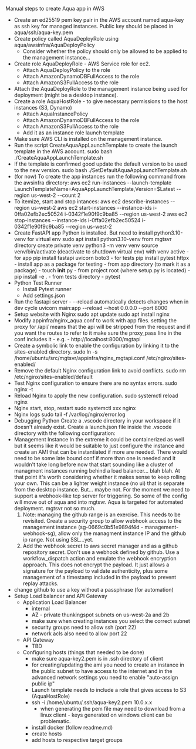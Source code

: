 Manual steps to create Aqua app in AWS
- Create an ed25519 pem key pair in the AWS account named aqua-key as ssh key for managed instances. Public key should be placed in aqua/ssh/aqua-key.pem
- Create policy called AquaDeployRole using aqua/awsinfra/AquaDeployPolicy 
  - Consider whether the policy should only be allowed to be applied to the management instance...
- Create role AquaDeployRole - AWS Service role for ec2.
  - Attach AquaDeployPolicy to the role
  - Attach AmazonDynamoDBFullAccess to the role
  - Attach AmazonS3FullAccess to the role
- Attach the AquaDeployRole to the management instance being used for deployment (might be a desktop instance).
- Create a role AquaHostRole - to give necessary permissions to the host instances (S3, Dynamo)
  - Attach AquaInstancePolicy
  - Attach AmazonDynamoDBFullAccess to the role
  - Attach AmazonS3FullAccess to the role
  - Add it as an instance role launch template
- Make sure AWS CLI is installed on the management instance.
- Run the script CreateAquaAppLaunchTemplate to create the launch template in the AWS account.
  sudo bash ./CreateAquaAppLaunchTemplate.sh
- If the template is confirmed good update the default version to be used to the new version.
  sudo bash ./SetDefaultAquaAppLaunchTemplate.sh
- (for now) To create the app instances run the following command from the awsinfra directory:
  aws ec2 run-instances --launch-template LaunchTemplateName=AquaAppLaunchTemplate,Version=$Latest --region us-west-2 --count 2
- To itemize, start and stop intances:
    aws ec2 describe-instances --region us-west-2
    aws ec2 start-instances --instance-ids i-0ffa02efb2ec50524 i-0342f1e90f9c9ba85 --region us-west-2
    aws ec2 stop-instances --instance-ids i-0ffa02efb2ec50524 i-0342f1e90f9c9ba85 --region us-west-2
- Create FastAPI app
  Python is installed. But need to install python3.10-venv for virtual env
    sudo apt install python3.10-venv
    from mgtsvr directory
    create private venv
      python3 -m venv venv
      source venv/bin/activate (deactivate to shutdown virtual env)
    with venv active
      - for app
        pip install fastapi uvicorn boto3
      - for tests
        pip install pytest httpx
      - install app as a package for testing
        - from app directory (to mark it as a package)
          - touch __init__.py
        - from project root (where setup.py is located)
          - pip install -e .
      - from tests directory
        - pytest
- Python Test Runner
  - Install Pytest runner
  - Add settings.json 
- Run the fastapi server - --reload automatically detects changes when in dev cycle
  uvicorn main:app --reload --host 0.0.0.0 --port 8000
- Setup website with Nginx
  sudo apt update
  sudo apt install nginx
- Modify appinfra/nginx_aqua.conf to work with app files.
  setting the proxy for /api/ means that the api will be stripped from the request and if you want the routes to refer to it make sure the proxy_pass line in the conf includes it - e.g. - http://localhost:8000/mgtapi
- Create a symbolic link to enable the configuration by linking it to the sites-enabled directory.
  sudo ln -s /home/ubuntu/src/mgtsvr/appinfra/nginx_mgtapi.conf /etc/nginx/sites-enabled/
- Remove the default Nginx configuration link to avoid conflicts.
  sudo rm /etc/nginx/sites-enabled/default
- Test Nginx configuration to ensure there are no syntax errors.
  sudo nginx -t
- Reload Nginx to apply the new configuration.
  sudo systemctl reload nginx
- Nginx start, stop, restart
  sudo systemctl xxx nginx
- Nginx logs
  sudo tail -f /var/log/nginx/error.log
- Debugging Python
  Create a .vscode directory in your workspace if it doesn't already exist.
  Create a launch.json file inside the .vscode directory with the following configuration:
- Management Instance
  In the extreme it could be containerized as well but it seems like it would be suitable to just configure the instance and create an AMI that can be instantiated if more are needed. There would need to be some late bound conf if more than one is needed and it wouldn't take long before now that start sounding like a cluster of managment instances running behind a load balancer... blah blah. At that point it's worth considering whether it makes sense to keep rolling your own. This can be a lighter weight instance (no ui) that is separate from the desktop instance. But... maybe not. For the moment we need to support a webhook-like tcp server for triggering. So some of the config will move out of aqua and into mgtsvr. Aqua is targeted for automated deployment. mgtsvr not so much.
  1. Note: managing the github range is an exercise. This needs to be revisited. Create a security group to allow webhook access to the management instance (sg-0669c0b51e9894f4d - management-webhook-sg), allow only the managment instance IP and the github ip range. Not using SSL...yet. 
  3. Add the webhook secret to aws secret manager and as a github repository secret. Don't use a webhook defined by github. Use a workflow_dispatch action and emulate the webhook encryption approach. This does not encrypt the payload. It just allows a signature for the payload to validate authenticity, plus some management of a timestamp included in the payload to prevent replay attacks.
- change github to use a key without a passphrase (for automation)
- Setup Load balancer and API Gateway
  - Application Load Balancer
    - internal
    - AZ - private thunkingspot subnets on us-west-2a and 2b
    - make sure when creating instances you select the correct subnet
    - security groups need to allow ssh (port 22)
    - network acls also need to allow port 22
  - API Gateway
    - TBD
  - Configuring hosts (things that needed to be done)
    - make sure aqua-key2.pem is in .ssh directory of client
    - for creating/updating the ami you need to create an instance in the public subnet to have access to the internet and in the advanced network settings you need to enable "auto-assign public ip"
    - Launch template needs to include a role that gives access to S3 (AquaHostRole)
    - ssh -i /home/ubuntu/.ssh/aqua-key2.pem 10.0.x.x
      - when generating the pem file may need to download from a linux client - keys generated on windows client can be problematic.
    - install docker (follow readme.md)
    - create hosts
    - add hosts to respective target groups


